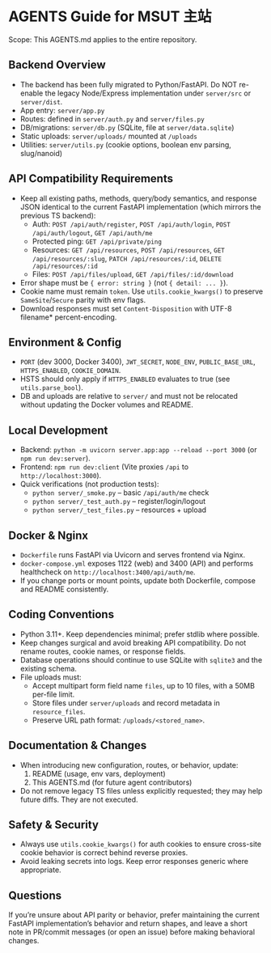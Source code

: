 # AGENTS Guide for MSUT 主站

Scope: This AGENTS.md applies to the entire repository.

## Backend Overview
- The backend has been fully migrated to Python/FastAPI. Do NOT re-enable the legacy Node/Express implementation under `server/src` or `server/dist`.
- App entry: `server/app.py`
- Routes: defined in `server/auth.py` and `server/files.py`
- DB/migrations: `server/db.py` (SQLite, file at `server/data.sqlite`)
- Static uploads: `server/uploads/` mounted at `/uploads`
- Utilities: `server/utils.py` (cookie options, boolean env parsing, slug/nanoid)

## API Compatibility Requirements
- Keep all existing paths, methods, query/body semantics, and response JSON identical to the current FastAPI implementation (which mirrors the previous TS backend):
  - Auth: `POST /api/auth/register`, `POST /api/auth/login`, `POST /api/auth/logout`, `GET /api/auth/me`
  - Protected ping: `GET /api/private/ping`
  - Resources: `GET /api/resources`, `POST /api/resources`, `GET /api/resources/:slug`, `PATCH /api/resources/:id`, `DELETE /api/resources/:id`
  - Files: `POST /api/files/upload`, `GET /api/files/:id/download`
- Error shape must be `{ error: string }` (not `{ detail: ... }`).
- Cookie name must remain `token`. Use `utils.cookie_kwargs()` to preserve `SameSite`/`Secure` parity with env flags.
- Download responses must set `Content-Disposition` with UTF-8 filename* percent-encoding.

## Environment & Config
- `PORT` (dev 3000, Docker 3400), `JWT_SECRET`, `NODE_ENV`, `PUBLIC_BASE_URL`, `HTTPS_ENABLED`, `COOKIE_DOMAIN`.
- HSTS should only apply if `HTTPS_ENABLED` evaluates to true (see `utils.parse_bool`).
- DB and uploads are relative to `server/` and must not be relocated without updating the Docker volumes and README.

## Local Development
- Backend: `python -m uvicorn server.app:app --reload --port 3000` (or `npm run dev:server`).
- Frontend: `npm run dev:client` (Vite proxies `/api` to `http://localhost:3000`).
- Quick verifications (not production tests):
  - `python server/_smoke.py` – basic `/api/auth/me` check
  - `python server/_test_auth.py` – register/login/logout
  - `python server/_test_files.py` – resources + upload

## Docker & Nginx
- `Dockerfile` runs FastAPI via Uvicorn and serves frontend via Nginx.
- `docker-compose.yml` exposes 1122 (web) and 3400 (API) and performs healthcheck on `http://localhost:3400/api/auth/me`.
- If you change ports or mount points, update both Dockerfile, compose and README consistently.

## Coding Conventions
- Python 3.11+. Keep dependencies minimal; prefer stdlib where possible.
- Keep changes surgical and avoid breaking API compatibility. Do not rename routes, cookie names, or response fields.
- Database operations should continue to use SQLite with `sqlite3` and the existing schema.
- File uploads must:
  - Accept multipart form field name `files`, up to 10 files, with a 50MB per-file limit.
  - Store files under `server/uploads` and record metadata in `resource_files`.
  - Preserve URL path format: `/uploads/<stored_name>`.

## Documentation & Changes
- When introducing new configuration, routes, or behavior, update:
  1) README (usage, env vars, deployment)
  2) This AGENTS.md (for future agent contributors)
- Do not remove legacy TS files unless explicitly requested; they may help future diffs. They are not executed.

## Safety & Security
- Always use `utils.cookie_kwargs()` for auth cookies to ensure cross-site cookie behavior is correct behind reverse proxies.
- Avoid leaking secrets into logs. Keep error responses generic where appropriate.

## Questions
If you’re unsure about API parity or behavior, prefer maintaining the current FastAPI implementation’s behavior and return shapes, and leave a short note in PR/commit messages (or open an issue) before making behavioral changes.

